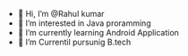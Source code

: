 - 👋 Hi, I’m @Rahul kumar
- 👀 I’m interested in Java proramming
- 🌱 I’m currently learning  Android Application
- 💞️ I’m Currentil pursunig B.tech


<!---
aaditeyraaz/aaditeyraaz is a ✨ special ✨ repository because its `README.md` (this file) appears on your GitHub profile.
You can click the Preview link to take a look at your changes.
--->
